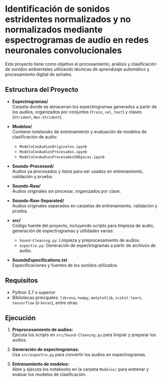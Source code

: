 # Identificación de sonidos estridentes normalizados y no normalizados mediante espectrogramas de audio en redes neuronales convolucionales 


Este proyecto tiene como objetivo el procesamiento, análisis y clasificación de sonidos ambientales utilizando técnicas de aprendizaje automático y procesamiento digital de señales.

## Estructura del Proyecto

- **Espectrogramas/**  
  Carpeta donde se almacenan los espectrogramas generados a partir de los audios, organizados por conjuntos (`train`, `val`, `test`) y clases (`Strident`, `Non-Strident`).

- **Modelos/**  
  Contiene notebooks de entrenamiento y evaluación de modelos de clasificación de audio:
  - `ModeloConAudiosOriginales.ipynb`
  - `ModeloConAudiosProcesados.ipynb`
  - `ModeloConAudiosProcesados50Epocas.ipynb`

- **Sounds-Processed/**  
  Audios ya procesados y listos para ser usados en entrenamiento, validación y prueba.

- **Sounds-Raw/**  
  Audios originales sin procesar, organizados por clase.

- **Sounds-Raw-Separated/**  
  Audios originales separados en carpetas de entrenamiento, validación y prueba.

- **src/**  
  Código fuente del proyecto, incluyendo scripts para limpieza de audio, generación de espectrogramas y utilidades varias:
  - `Sound-Cleaning.py`: Limpieza y preprocesamiento de audios.
  - `espectro.py`: Generación de espectrogramas a partir de archivos de audio.

- **SoundsEspecifications.txt**  
  Especificaciones y fuentes de los sonidos utilizados.

## Requisitos

- Python 3.7 o superior
- Bibliotecas principales: `librosa`, `numpy`, `matplotlib`, `scikit-learn`, `tensorflow` (o `keras`), entre otras.

## Ejecución

1. **Preprocesamiento de audios:**  
   Ejecuta los scripts en `src/Sound-Cleaning.py` para limpiar y preparar los audios.

2. **Generación de espectrogramas:**  
   Usa `src/espectro.py` para convertir los audios en espectrogramas.

3. **Entrenamiento de modelos:**  
   Abre y ejecuta los notebooks en la carpeta `Modelos/` para entrenar y evaluar los modelos de clasificación.
